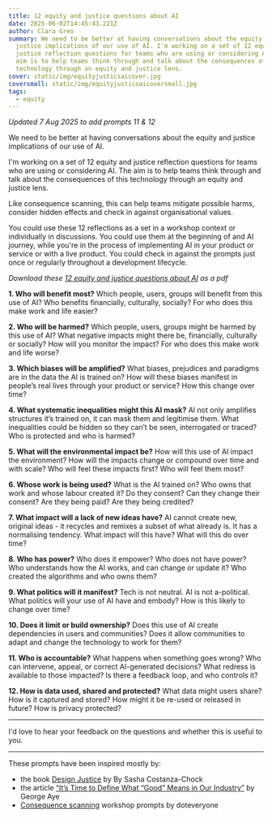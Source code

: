 ```yaml
---
title: 12 equity and justice questions about AI
date: 2025-06-02T14:45:43.221Z
author: Clara Greo
summary: We need to be better at having conversations about the equity and
  justice implications of our use of AI. I'm working on a set of 12 equity and
  justice reflection questions for teams who are using or considering AI. The
  aim is to help teams think through and talk about the consequences of this
  technology through an equity and justice lens.
cover: static/img/equityjusticsaicover.jpg
coversmall: static/img/equityjusticsaicoversmall.jpg
tags:
  - equity
---
```



*Updated 7 Aug 2025 to add prompts 11 & 12*

We need to be better at having conversations about the equity and justice implications of our use of AI. 

I'm working on a set of 12 equity and justice reflection questions for teams who are using or considering AI. The aim is to help teams think through and talk about the consequences of this technology through an equity and justice lens. 

Like consequence scanning, this can help teams mitigate possible harms, consider hidden effects and check in against organisational values. 

You could use these 12 reflections as a set in a workshop context or individually in discussions. You could use them at the beginning of and AI journey, while you're in the process of implementing AI in your product or service or with a live product. You could check in against the prompts just once or regularly throughout a development lifecycle.

    

*Download these [12 equity and justice questions about AI](https://drive.google.com/file/d/1XMOd-KCakYTEPJhExD3BN7a3SCQOhlop/view?usp=sharing) as a pdf*
<br>
    


**1. Who will benefit most?** 
Which people, users, groups will benefit from this use of AI?
Who benefits financially, culturally, socially?
For who does this make work and life easier?
<br>

**2. Who will be harmed?** 
Which people, users, groups might be harmed by this use of AI?
What negative impacts might there be, financially, culturally or socially?
How will you monitor the impact?
For who does this make work and life worse?
<br>

**3. Which biases will be amplified?** 
What biases, prejudices and paradigms are in the data the AI is trained on? 
How will these biases manifest in people’s real lives through your product or service? 
How this change over time? 
<br>

**4. What systematic inequalities might this AI mask?** 
AI not only amplifies structures it’s trained on, it can mask them and legitimise them. 
What inequalities could be hidden so they can’t be seen, interrogated or traced? 
Who is protected and who is harmed? 
<br>

**5. What will the environmental impact be?** 
How will this use of AI impact the environment? 
How will the impacts change or compound over time and with scale?
Who will feel these impacts first? 
Who will feel them most? 
<br>

**6. Whose work is being used?** 
What is the AI trained on? 
Who owns that work and whose labour created it? 
Do they consent? 
Can they change their consent? 
Are they being paid? 
Are they being credited? 
<br>

**7. What impact will a lack of new ideas have?** 
AI cannot create new, original ideas - it recycles and remixes a subset of what already is. It has a normalising tendency. 
What impact will this have? 
What will this do over time? 
<br>

**8. Who has power?** 
Who does it empower? 
Who does not have power? 
Who understands how the AI works, and can change or update it? 
Who created the algorithms and who owns them? 
<br>

**9. What politics will it manifest?** 
Tech is not neutral. AI is not a-political. 
What politics will your use of AI have and embody? 
How is this likely to change over time? 
<br>

**10. Does it limit or build ownership?** 
Does this use of AI create dependencies in users and communities? 
Does it allow communities to adapt and change the technology to work for them? 
<br>

**11. Who is accountable?**
What happens when something goes wrong? 
Who can intervene, appeal, or correct AI-generated decisions?
What redress is available to those impacted?
Is there a feedback loop, and who controls it?
<br>

**12. How is data used, shared and protected?**
What data might users share? 
How is it captured and stored?
How might it be re-used or released in future?
How is privacy protected?

---

I'd love to hear your feedback on the questions and whether this is useful to you. 

---


These prompts have been inspired mostly by: 
- the book [Design Justice](https://designjustice.mitpress.mit.edu/) by By Sasha Costanza-Chock 
- the article [“It’s Time to Define What “Good” Means in Our Industry”](https://designobserver.com/its-time-to-define-what-good-means-in-our-industry/#:~:text=When%20it%20comes%20to%20design,about%20design%20for%20social%20innovation?) by George Aye 
- [Consequence scanning](https://doteveryone.org.uk/project/consequence-scanning/) workshop prompts by doteveryone